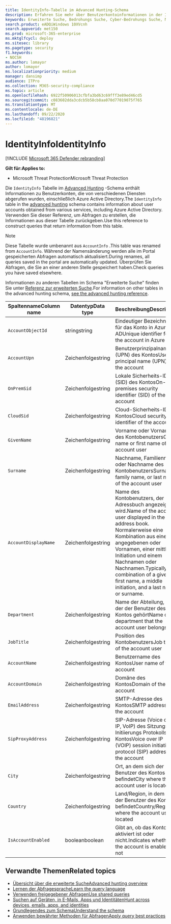 ```yaml
---
title: IdentityInfo-Tabelle im Advanced Hunting-Schema
description: Erfahren Sie mehr über Benutzerkontoinformationen in der IdentityInfo-Tabelle des Advanced Hunting-Schemas.
keywords: Erweiterte Suche, Bedrohungs Suche, Cyber-Bedrohungs Suche, Microsoft Threat Protection, Microsoft 365, MTP, m365, Suche, Abfrage, Telemetrie, Schemareferenz, Kusto, Tabelle, Spalte, Datentyp, Beschreibung, accountinfo, IdentityInfo, Konto
search.product: eADQiWindows 10XVcnh
search.appverid: met150
ms.prod: microsoft-365-enterprise
ms.mktglfcycl: deploy
ms.sitesec: library
ms.pagetype: security
f1.keywords:
- NOCSH
ms.author: lomayor
author: lomayor
ms.localizationpriority: medium
manager: dansimp
audience: ITPro
ms.collection: M365-security-compliance
ms.topic: article
ms.openlocfilehash: 6922f50906013cfbfa3bd63c69fff3e89ed46cd5
ms.sourcegitcommit: c083602dda3cdcb5b58cb8aa070d77019075f765
ms.translationtype: MT
ms.contentlocale: de-DE
ms.lasthandoff: 09/22/2020
ms.locfileid: "48196821"
---
```

# <a name="identityinfo"></a><span data-ttu-id="27d73-104">IdentityInfo</span><span class="sxs-lookup"><span data-stu-id="27d73-104">IdentityInfo</span></span>

[!INCLUDE [Microsoft 365 Defender rebranding](../includes/microsoft-defender.md)]


<span data-ttu-id="27d73-105">**Gilt für:**</span><span class="sxs-lookup"><span data-stu-id="27d73-105">**Applies to:**</span></span>
- <span data-ttu-id="27d73-106">Microsoft Threat Protection</span><span class="sxs-lookup"><span data-stu-id="27d73-106">Microsoft Threat Protection</span></span>

<span data-ttu-id="27d73-107">Die `IdentityInfo` Tabelle im [Advanced Hunting](advanced-hunting-overview.md) -Schema enthält Informationen zu Benutzerkonten, die von verschiedenen Diensten abgerufen wurden, einschließlich Azure Active Directory.</span><span class="sxs-lookup"><span data-stu-id="27d73-107">The `IdentityInfo` table in the [advanced hunting](advanced-hunting-overview.md) schema contains information about user accounts obtained from various services, including Azure Active Directory.</span></span> <span data-ttu-id="27d73-108">Verwenden Sie dieser Referenz, um Abfragen zu erstellen, die Informationen aus dieser Tabelle zurückgeben.</span><span class="sxs-lookup"><span data-stu-id="27d73-108">Use this reference to construct queries that return information from this table.</span></span>

>[!NOTE]
><span data-ttu-id="27d73-109">Diese Tabelle wurde umbenannt aus `AccountInfo` .</span><span class="sxs-lookup"><span data-stu-id="27d73-109">This table was renamed from `AccountInfo`.</span></span> <span data-ttu-id="27d73-110">Während der Namensänderung werden alle im Portal gespeicherten Abfragen automatisch aktualisiert.</span><span class="sxs-lookup"><span data-stu-id="27d73-110">During renames, all queries saved in the portal are automatically updated.</span></span> <span data-ttu-id="27d73-111">Überprüfen Sie Abfragen, die Sie an einer anderen Stelle gespeichert haben.</span><span class="sxs-lookup"><span data-stu-id="27d73-111">Check queries you have saved elsewhere.</span></span>

<span data-ttu-id="27d73-112">Informationen zu anderen Tabellen im Schema "Erweiterte Suche" finden Sie unter [Referenz zur erweiterten Suche](advanced-hunting-schema-tables.md).</span><span class="sxs-lookup"><span data-stu-id="27d73-112">For information on other tables in the advanced hunting schema, [see the advanced hunting reference](advanced-hunting-schema-tables.md).</span></span>

| <span data-ttu-id="27d73-113">Spaltenname</span><span class="sxs-lookup"><span data-stu-id="27d73-113">Column name</span></span> | <span data-ttu-id="27d73-114">Datentyp</span><span class="sxs-lookup"><span data-stu-id="27d73-114">Data type</span></span> | <span data-ttu-id="27d73-115">Beschreibung</span><span class="sxs-lookup"><span data-stu-id="27d73-115">Description</span></span> |
|-------------|-----------|-------------|
| `AccountObjectId` | <span data-ttu-id="27d73-116">string</span><span class="sxs-lookup"><span data-stu-id="27d73-116">string</span></span> | <span data-ttu-id="27d73-117">Eindeutiger Bezeichner für das Konto in Azure AD</span><span class="sxs-lookup"><span data-stu-id="27d73-117">Unique identifier for the account in Azure AD</span></span> |
| `AccountUpn` | <span data-ttu-id="27d73-118">Zeichenfolge</span><span class="sxs-lookup"><span data-stu-id="27d73-118">string</span></span> | <span data-ttu-id="27d73-119">Benutzerprinzipalname (UPN) des Kontos</span><span class="sxs-lookup"><span data-stu-id="27d73-119">User principal name (UPN) of the account</span></span> |
| `OnPremSid` | <span data-ttu-id="27d73-120">Zeichenfolge</span><span class="sxs-lookup"><span data-stu-id="27d73-120">string</span></span> | <span data-ttu-id="27d73-121">Lokale Sicherheits-ID (SID) des Kontos</span><span class="sxs-lookup"><span data-stu-id="27d73-121">On-premises security identifier (SID) of the account</span></span> |
| `CloudSid` | <span data-ttu-id="27d73-122">Zeichenfolge</span><span class="sxs-lookup"><span data-stu-id="27d73-122">string</span></span> | <span data-ttu-id="27d73-123">Cloud-Sicherheits-ID des Kontos</span><span class="sxs-lookup"><span data-stu-id="27d73-123">Cloud security identifier of the account</span></span> |
| `GivenName` | <span data-ttu-id="27d73-124">Zeichenfolge</span><span class="sxs-lookup"><span data-stu-id="27d73-124">string</span></span> | <span data-ttu-id="27d73-125">Vorname oder Vorname des Kontobenutzers</span><span class="sxs-lookup"><span data-stu-id="27d73-125">Given name or first name of the account user</span></span> |
| `Surname` | <span data-ttu-id="27d73-126">Zeichenfolge</span><span class="sxs-lookup"><span data-stu-id="27d73-126">string</span></span> | <span data-ttu-id="27d73-127">Nachname, Familienname oder Nachname des Kontobenutzers</span><span class="sxs-lookup"><span data-stu-id="27d73-127">Surname, family name, or last name of the account user</span></span> |
| `AccountDisplayName` | <span data-ttu-id="27d73-128">Zeichenfolge</span><span class="sxs-lookup"><span data-stu-id="27d73-128">string</span></span> | <span data-ttu-id="27d73-129">Name des Kontobenutzers, der im Adressbuch angezeigt wird.</span><span class="sxs-lookup"><span data-stu-id="27d73-129">Name of the account user displayed in the address book.</span></span> <span data-ttu-id="27d73-130">Normalerweise eine Kombination aus einem angegebenen oder Vornamen, einer mittleren Initiation und einem Nachnamen oder Nachnamen.</span><span class="sxs-lookup"><span data-stu-id="27d73-130">Typically a combination of a given or first name, a middle initiation, and a last name or surname.</span></span> |
| `Department` | <span data-ttu-id="27d73-131">Zeichenfolge</span><span class="sxs-lookup"><span data-stu-id="27d73-131">string</span></span> | <span data-ttu-id="27d73-132">Name der Abteilung, zu der der Benutzer des Kontos gehört</span><span class="sxs-lookup"><span data-stu-id="27d73-132">Name of the department that the account user belongs to</span></span> |
| `JobTitle` | <span data-ttu-id="27d73-133">Zeichenfolge</span><span class="sxs-lookup"><span data-stu-id="27d73-133">string</span></span> | <span data-ttu-id="27d73-134">Position des Kontobenutzers</span><span class="sxs-lookup"><span data-stu-id="27d73-134">Job title of the account user</span></span> |
| `AccountName` | <span data-ttu-id="27d73-135">Zeichenfolge</span><span class="sxs-lookup"><span data-stu-id="27d73-135">string</span></span> | <span data-ttu-id="27d73-136">Benutzername des Kontos</span><span class="sxs-lookup"><span data-stu-id="27d73-136">User name of the account</span></span> |
| `AccountDomain` | <span data-ttu-id="27d73-137">Zeichenfolge</span><span class="sxs-lookup"><span data-stu-id="27d73-137">string</span></span> | <span data-ttu-id="27d73-138">Domäne des Kontos</span><span class="sxs-lookup"><span data-stu-id="27d73-138">Domain of the account</span></span> |
| `EmailAddress` | <span data-ttu-id="27d73-139">Zeichenfolge</span><span class="sxs-lookup"><span data-stu-id="27d73-139">string</span></span> | <span data-ttu-id="27d73-140">SMTP-Adresse des Kontos</span><span class="sxs-lookup"><span data-stu-id="27d73-140">SMTP address of the account</span></span> |
| `SipProxyAddress` | <span data-ttu-id="27d73-141">Zeichenfolge</span><span class="sxs-lookup"><span data-stu-id="27d73-141">string</span></span> | <span data-ttu-id="27d73-142">SIP-Adresse (Voice over IP, VoIP) des Sitzungs Initiierungs Protokolls des Kontos</span><span class="sxs-lookup"><span data-stu-id="27d73-142">Voice over IP (VOIP) session initiation protocol (SIP) address of the account</span></span> |
| `City` | <span data-ttu-id="27d73-143">Zeichenfolge</span><span class="sxs-lookup"><span data-stu-id="27d73-143">string</span></span> | <span data-ttu-id="27d73-144">Ort, an dem sich der Benutzer des Kontos befindet</span><span class="sxs-lookup"><span data-stu-id="27d73-144">City where the account user is located</span></span> |
| `Country` | <span data-ttu-id="27d73-145">Zeichenfolge</span><span class="sxs-lookup"><span data-stu-id="27d73-145">string</span></span> | <span data-ttu-id="27d73-146">Land/Region, in dem sich der Benutzer des Kontos befindet</span><span class="sxs-lookup"><span data-stu-id="27d73-146">Country/Region where the account user is located</span></span> |
| `IsAccountEnabled` | <span data-ttu-id="27d73-147">boolean</span><span class="sxs-lookup"><span data-stu-id="27d73-147">boolean</span></span> | <span data-ttu-id="27d73-148">Gibt an, ob das Konto aktiviert ist oder nicht.</span><span class="sxs-lookup"><span data-stu-id="27d73-148">Indicates whether the account is enabled or not</span></span> |

## <a name="related-topics"></a><span data-ttu-id="27d73-149">Verwandte Themen</span><span class="sxs-lookup"><span data-stu-id="27d73-149">Related topics</span></span>
- [<span data-ttu-id="27d73-150">Übersicht über die erweiterte Suche</span><span class="sxs-lookup"><span data-stu-id="27d73-150">Advanced hunting overview</span></span>](advanced-hunting-overview.md)
- [<span data-ttu-id="27d73-151">Lernen der Abfragesprache</span><span class="sxs-lookup"><span data-stu-id="27d73-151">Learn the query language</span></span>](advanced-hunting-query-language.md)
- [<span data-ttu-id="27d73-152">Verwenden freigegebener Abfragen</span><span class="sxs-lookup"><span data-stu-id="27d73-152">Use shared queries</span></span>](advanced-hunting-shared-queries.md)
- [<span data-ttu-id="27d73-153">Suchen auf Geräten, in E-Mails, Apps und Identitäten</span><span class="sxs-lookup"><span data-stu-id="27d73-153">Hunt across devices, emails, apps, and identities</span></span>](advanced-hunting-query-emails-devices.md)
- [<span data-ttu-id="27d73-154">Grundlegendes zum Schema</span><span class="sxs-lookup"><span data-stu-id="27d73-154">Understand the schema</span></span>](advanced-hunting-schema-tables.md)
- [<span data-ttu-id="27d73-155">Anwenden bewährter Methoden für Abfragen</span><span class="sxs-lookup"><span data-stu-id="27d73-155">Apply query best practices</span></span>](advanced-hunting-best-practices.md)
